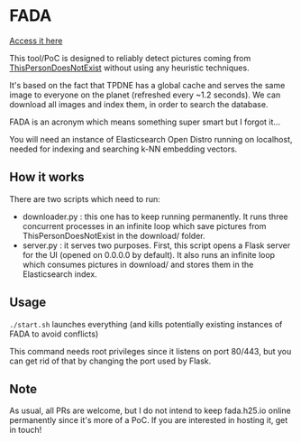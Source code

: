 # FADA

[Access it here](https://fada.h25.io)

This tool/PoC is designed to reliably detect pictures coming from [ThisPersonDoesNotExist](https://thispersondoesnotexist.com) without using any heuristic techniques.

It's based on the fact that TPDNE has a global cache and serves the same image to everyone on the planet (refreshed every ~1.2 seconds). We can download all images and index them, in order to search the database.

FADA is an acronym which means something super smart but I forgot it...

You will need an instance of Elasticsearch Open Distro running on localhost, needed for indexing and searching k-NN embedding vectors.

## How it works

There are two scripts which need to run:

- downloader.py : this one has to keep running permanently. It runs three concurrent processes in an infinite loop which save pictures from ThisPersonDoesNotExist in the download/ folder.
- server.py : it serves two purposes. First, this script opens a Flask server for the UI (opened on 0.0.0.0 by default). It also runs an infinite loop which consumes pictures in download/ and stores them in the Elasticsearch index.

## Usage

`./start.sh` launches everything (and kills potentially existing instances of FADA to avoid conflicts)

This command needs root privileges since it listens on port 80/443, but you can get rid of that by changing the port used by Flask.

## Note

As usual, all PRs are welcome, but I do not intend to keep fada.h25.io online permanently since it's more of a PoC. If you are interested in hosting it, get in touch!
